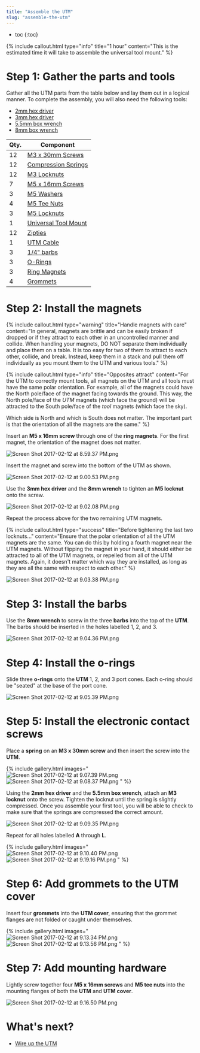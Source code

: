 ```yaml
---
title: "Assemble the UTM"
slug: "assemble-the-utm"
---
```


* toc
{:toc}


{%
include callout.html
type="info"
title="1 hour"
content="This is the estimated time it will take to assemble the universal tool mount."
%}

# Step 1: Gather the parts and tools
Gather all the UTM parts from the table below and lay them out in a logical manner. To complete the assembly, you will also need the following tools:

* [2mm hex driver](../../Extras/bom/miscellaneous.md#2mm-hex-driver)
* [3mm hex driver](../../Extras/bom/miscellaneous.md#3mm-hex-driver)
* [5.5mm box wrench](../../Extras/bom/miscellaneous.md#55mm-box-wrench)
* [8mm box wrench](../../Extras/bom/miscellaneous.md#8mm-box-wrench)

|Qty.                          |Component                     |
|------------------------------|------------------------------|
|12                            |[M3 x 30mm Screws](../../Extras/bom/fasteners-and-hardware.md#m3-screws)
|12                            |[Compression Springs](../../Extras/bom/miscellaneous.md#compression-springs)
|12                            |[M3 Locknuts](../../Extras/bom/fasteners-and-hardware.md#m3-locknuts)
|7                             |[M5 x 16mm Screws](../../Extras/bom/fasteners-and-hardware.md#m5-screws)
|3                             |[M5 Washers](../../Extras/bom/fasteners-and-hardware.md#m5-washers)
|4                             |[M5 Tee Nuts](../../Extras/bom/fasteners-and-hardware.md#m5-tee-nuts)
|3                             |[M5 Locknuts](../../Extras/bom/fasteners-and-hardware.md#m5-locknuts)
|1                             |[Universal Tool Mount](../../Extras/bom/plastic-parts.md#universal-tool-mount)
|12                            |[Zipties](../../Extras/bom/miscellaneous.md#zip-ties)
|1                             |[UTM Cable](../../Extras/bom/electronics-and-wiring.md#universal-tool-mount-cable)
|3                             |[1/4" barbs](../../Extras/bom/tubing.md#barbs)
|3                             |[O-Rings](../../Extras/bom/tubing.md#o-rings)
|3                             |[Ring Magnets](../../Extras/bom/miscellaneous.md#ring-magnets)
|4                             |[Grommets](../../Extras/bom/tubing.md#grommets)

# Step 2: Install the magnets

{%
include callout.html
type="warning"
title="Handle magnets with care"
content="In general, magnets are brittle and can be easily broken if dropped or if they attract to each other in an uncontrolled manner and collide. When handling your magnets, DO NOT separate them individually and place them on a table. It is too easy for two of them to attract to each other, collide, and break. Instead, keep them in a stack and pull them off individually as you mount them to the UTM and various tools."
%}



{%
include callout.html
type="info"
title="Opposites attract"
content="For the UTM to correctly mount tools, all magnets on the UTM and all tools must have the same polar orientation. For example, all of the magnets could have the North pole/face of the magnet facing towards the ground. This way, the North pole/face of the *UTM* magnets (which face the ground) will be attracted to the South pole/face of the *tool* magnets (which face the sky).

Which side is North and which is South does not matter. The important part is that the orientation of all the magnets are the same."
%}

Insert an **M5 x 16mm screw** through one of the **ring magnets**. For the first magnet, the orientation of the magnet does not matter.

![Screen Shot 2017-02-12 at 8.59.37 PM.png](_images/Screen_Shot_2017-02-12_at_8.59.37_PM.png)

Insert the magnet and screw into the bottom of the UTM as shown.

![Screen Shot 2017-02-12 at 9.00.53 PM.png](_images/Screen_Shot_2017-02-12_at_9.00.53_PM.png)

Use the **3mm hex driver** and the **8mm wrench** to tighten an **M5 locknut** onto the screw.

![Screen Shot 2017-02-12 at 9.02.08 PM.png](_images/Screen_Shot_2017-02-12_at_9.02.08_PM.png)

Repeat the process above for the two remaining UTM magnets.

{%
include callout.html
type="success"
title="Before tightening the last two locknuts..."
content="Ensure that the polar orientation of all the UTM magnets are the same. You can do this by holding a fourth magnet near the UTM magnets. Without flipping the magnet in your hand, it should either be attracted to all of the UTM magnets, or repelled from all of the UTM magnets. Again, it doesn't matter which way they are installed, as long as they are all the same with respect to each other."
%}



![Screen Shot 2017-02-12 at 9.03.38 PM.png](_images/Screen_Shot_2017-02-12_at_9.03.38_PM.png)

# Step 3: Install the barbs
Use the **8mm wrench** to screw in the three **barbs** into the top of the **UTM**. The barbs should be inserted in the holes labelled 1, 2, and 3.

![Screen Shot 2017-02-12 at 9.04.36 PM.png](_images/Screen_Shot_2017-02-12_at_9.04.36_PM.png)

# Step 4: Install the o-rings
Slide three **o-rings** onto the **UTM** 1, 2, and 3 port cones. Each o-ring should be "seated" at the base of the port cone.

![Screen Shot 2017-02-12 at 9.05.39 PM.png](_images/Screen_Shot_2017-02-12_at_9.05.39_PM.png)

# Step 5: Install the electronic contact screws
Place a **spring** on an **M3 x 30mm screw** and then insert the screw into the **UTM**.

{% include gallery.html images="
![Screen Shot 2017-02-12 at 9.07.39 PM.png](_images/Screen_Shot_2017-02-12_at_9.07.39_PM.png)
![Screen Shot 2017-02-12 at 9.08.37 PM.png](_images/Screen_Shot_2017-02-12_at_9.08.37_PM.png)
" %}

Using the **2mm hex driver** and the **5.5mm box wrench**, attach an **M3 locknut** onto the screw. Tighten the locknut until the spring is slightly compressed. Once you assemble your first tool, you will be able to check to make sure that the springs are compressed the correct amount.

![Screen Shot 2017-02-12 at 9.09.35 PM.png](_images/Screen_Shot_2017-02-12_at_9.09.35_PM.png)

Repeat for all holes labelled **A** through **L**.

{% include gallery.html images="
![Screen Shot 2017-02-12 at 9.10.40 PM.png](_images/Screen_Shot_2017-02-12_at_9.10.40_PM.png)
![Screen Shot 2017-02-12 at 9.19.16 PM.png](_images/Screen_Shot_2017-02-12_at_9.19.16_PM.png)
" %}

# Step 6: Add grommets to the UTM cover
Insert four **grommets** into the **UTM cover**, ensuring that the grommet flanges are not folded or caught under themselves.

{% include gallery.html images="
![Screen Shot 2017-02-12 at 9.13.34 PM.png](_images/Screen_Shot_2017-02-12_at_9.13.34_PM.png)
![Screen Shot 2017-02-12 at 9.13.56 PM.png](_images/Screen_Shot_2017-02-12_at_9.13.56_PM.png)
" %}

# Step 7: Add mounting hardware
Lightly screw together four **M5 x 16mm screws** and **M5 tee nuts** into the mounting flanges of both the **UTM** and **UTM cover**.

![Screen Shot 2017-02-12 at 9.16.50 PM.png](_images/Screen_Shot_2017-02-12_at_9.16.50_PM.png)


# What's next?

 * [Wire up the UTM](wire-up-the-utm.md)
